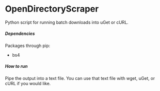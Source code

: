 # OpenDirectoryScraper
Python script for running batch downloads into uGet or cURL.

##### Dependencies
Packages through pip:
- bs4

##### How to run
Pipe the output into a text file. You can use that text file with wget, uGet, or cURL if you would like.
